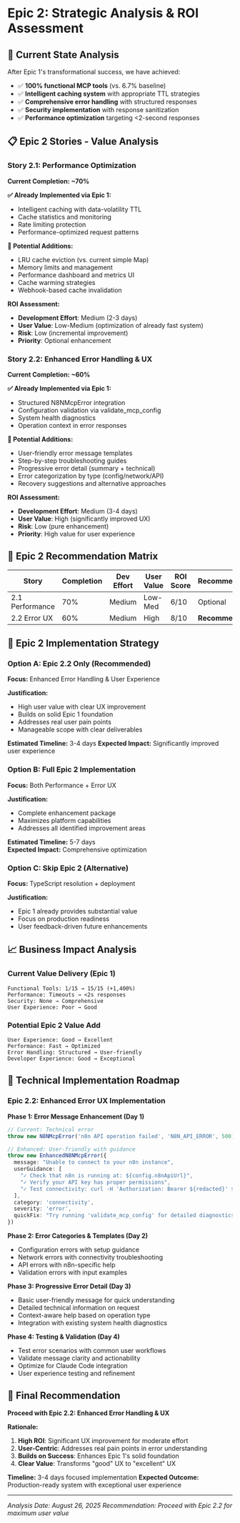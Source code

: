 # Epic 2: Strategic Analysis & ROI Assessment

## 🎯 Current State Analysis

After Epic 1's transformational success, we have achieved:
- ✅ **100% functional MCP tools** (vs. 6.7% baseline)
- ✅ **Intelligent caching system** with appropriate TTL strategies
- ✅ **Comprehensive error handling** with structured responses
- ✅ **Security implementation** with response sanitization
- ✅ **Performance optimization** targeting <2-second responses

## 📋 Epic 2 Stories - Value Analysis

### Story 2.1: Performance Optimization
**Current Completion: ~70%**

**✅ Already Implemented via Epic 1:**
- Intelligent caching with data-volatility TTL
- Cache statistics and monitoring
- Rate limiting protection
- Performance-optimized request patterns

**🔄 Potential Additions:**
- LRU cache eviction (vs. current simple Map)
- Memory limits and management
- Performance dashboard and metrics UI
- Cache warming strategies
- Webhook-based cache invalidation

**ROI Assessment:**
- **Development Effort**: Medium (2-3 days)
- **User Value**: Low-Medium (optimization of already fast system)
- **Risk**: Low (incremental improvement)
- **Priority**: Optional enhancement

### Story 2.2: Enhanced Error Handling & UX  
**Current Completion: ~60%**

**✅ Already Implemented via Epic 1:**
- Structured N8NMcpError integration
- Configuration validation via validate_mcp_config
- System health diagnostics
- Operation context in error responses

**🔄 Potential Additions:**
- User-friendly error message templates
- Step-by-step troubleshooting guides
- Progressive error detail (summary + technical)
- Error categorization by type (config/network/API)
- Recovery suggestions and alternative approaches

**ROI Assessment:**
- **Development Effort**: Medium (3-4 days)
- **User Value**: High (significantly improved UX)
- **Risk**: Low (pure enhancement)
- **Priority**: High value for user experience

## 🚀 Epic 2 Recommendation Matrix

| Story | Completion | Dev Effort | User Value | ROI Score | Recommendation |
|-------|------------|------------|------------|-----------|----------------|
| 2.1 Performance | 70% | Medium | Low-Med | 6/10 | Optional |
| 2.2 Error UX | 60% | Medium | High | 8/10 | **Recommended** |

## 🎯 Epic 2 Implementation Strategy

### Option A: Epic 2.2 Only (Recommended)
**Focus:** Enhanced Error Handling & User Experience

**Justification:**
- High user value with clear UX improvement
- Builds on solid Epic 1 foundation
- Addresses real user pain points
- Manageable scope with clear deliverables

**Estimated Timeline:** 3-4 days
**Expected Impact:** Significantly improved user experience

### Option B: Full Epic 2 Implementation
**Focus:** Both Performance + Error UX

**Justification:**
- Complete enhancement package
- Maximizes platform capabilities
- Addresses all identified improvement areas

**Estimated Timeline:** 5-7 days  
**Expected Impact:** Comprehensive optimization

### Option C: Skip Epic 2 (Alternative)
**Focus:** TypeScript resolution + deployment

**Justification:**
- Epic 1 already provides substantial value
- Focus on production readiness
- User feedback-driven future enhancements

## 📈 Business Impact Analysis

### Current Value Delivery (Epic 1)
```
Functional Tools: 1/15 → 15/15 (+1,400%)
Performance: Timeouts → <2s responses
Security: None → Comprehensive
User Experience: Poor → Good
```

### Potential Epic 2 Value Add
```
User Experience: Good → Excellent
Performance: Fast → Optimized
Error Handling: Structured → User-friendly
Developer Experience: Good → Exceptional
```

## 🔧 Technical Implementation Roadmap

### Epic 2.2: Enhanced Error UX Implementation

**Phase 1: Error Message Enhancement (Day 1)**
```typescript
// Current: Technical error
throw new N8NMcpError('n8n API operation failed', 'N8N_API_ERROR', 500)

// Enhanced: User-friendly with guidance
throw new EnhancedN8NMcpError({
  message: "Unable to connect to your n8n instance",
  userGuidance: [
    "✓ Check that n8n is running at: ${config.n8nApiUrl}",
    "✓ Verify your API key has proper permissions",
    "✓ Test connectivity: curl -H 'Authorization: Bearer ${redacted}' ${apiUrl}/workflows"
  ],
  category: 'connectivity',
  severity: 'error',
  quickFix: "Try running 'validate_mcp_config' for detailed diagnostics"
})
```

**Phase 2: Error Categories & Templates (Day 2)**
- Configuration errors with setup guidance
- Network errors with connectivity troubleshooting
- API errors with n8n-specific help
- Validation errors with input examples

**Phase 3: Progressive Error Detail (Day 3)**
- Basic user-friendly message for quick understanding
- Detailed technical information on request
- Context-aware help based on operation type
- Integration with existing system health diagnostics

**Phase 4: Testing & Validation (Day 4)**
- Test error scenarios with common user workflows
- Validate message clarity and actionability
- Optimize for Claude Code integration
- User experience testing and refinement

## 🎯 Final Recommendation

**Proceed with Epic 2.2: Enhanced Error Handling & UX**

**Rationale:**
1. **High ROI**: Significant UX improvement for moderate effort
2. **User-Centric**: Addresses real pain points in error understanding
3. **Builds on Success**: Enhances Epic 1's solid foundation
4. **Clear Value**: Transforms "good" UX to "excellent" UX

**Timeline:** 3-4 days focused implementation
**Expected Outcome:** Production-ready system with exceptional user experience

---

*Analysis Date: August 26, 2025*
*Recommendation: Proceed with Epic 2.2 for maximum user value*